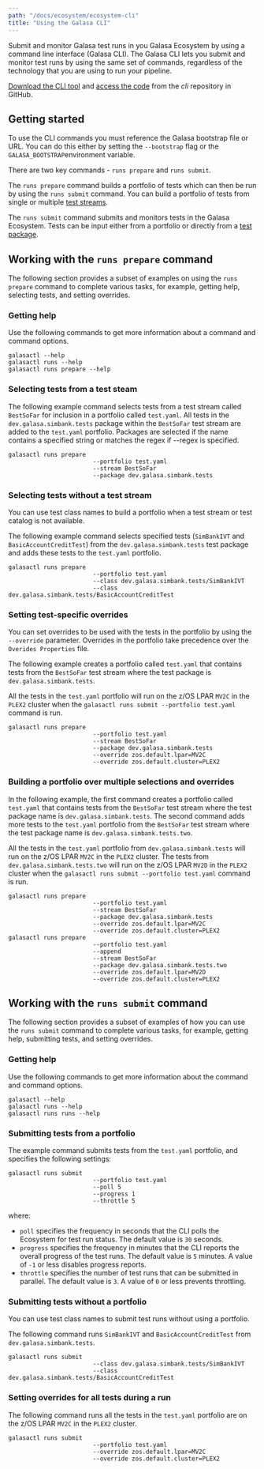 ```yaml
---
path: "/docs/ecosystem/ecosystem-cli"
title: "Using the Galasa CLI"
---
```


Submit and monitor Galasa test runs in you Galasa Ecosystem by using a command line interface (Galasa CLI). The Galasa CLI lets you submit and monitor test runs by using the same set of commands, regardless of the technology that you are using to run your pipeline. 

[Download the CLI tool](https://github.com/galasa-dev/cli/releases) and [access the code](https://github.com/galasa-dev/cli) from the _cli_ repository in GitHub. 

## Getting started 

To use the CLI commands you must reference the Galasa bootstrap file or URL. You can do this either by setting the `--bootstrap` flag or the `GALASA_BOOTSTRAP`environment variable.

There are two key commands - `runs prepare` and `runs submit`.

The `runs prepare` command builds a portfolio of tests which can then be run by using the `runs submit` command. You can build a portfolio of tests from single or multiple [test streams](../../docs/writing-own-tests/test-streams). 

The `runs submit` command submits and monitors tests in the Galasa Ecosystem.  Tests can be input either from a portfolio or directly from a [test package](../../docs/running-simbank-tests/writing-a-simbank-test). 

## Working with the `runs prepare` command

The following section provides a subset of examples on using the `runs prepare` command to complete various tasks, for example, getting help, selecting tests, and setting overrides.

### Getting help

Use the following commands to get more information about a command and command options.

```
galasactl --help
galasactl runs --help
galasactl runs prepare --help
```

### Selecting tests from a test steam

The following example command selects tests from a test stream called `BestSoFar` for inclusion in a portfolio called `test.yaml`. All tests in the `dev.galasa.simbank.tests`  package within the `BestSoFar` test stream are added to the `test.yaml` portfolio. Packages are selected if the name contains a specified string or matches the regex if --regex is specified.  

```
galasactl runs prepare
                        --portfolio test.yaml
                        --stream BestSoFar
                        --package dev.galasa.simbank.tests
```

### Selecting tests without a test stream

You can use test class names to build a portfolio when a test stream or test catalog is not available. 

The following example command selects specified tests (`SimBankIVT` and `BasicAccountCreditTest`) from the `dev.galasa.simbank.tests` test package and adds these tests to the `test.yaml` portfolio. 

```
galasactl runs prepare
                        --portfolio test.yaml
                        --class dev.galasa.simbank.tests/SimBankIVT
                        --class dev.galasa.simbank.tests/BasicAccountCreditTest
```

### Setting test-specific overrides

You can set overrides to be used with the tests in the portfolio by using the `--override` parameter. Overrides in the portfolio take precedence over the `Overides Properties` file.

The following example creates a portfolio called `test.yaml` that contains tests from the `BestSoFar` test stream where the test package is `dev.galasa.simbank.tests`.

All the tests in the `test.yaml` portfolio will run on the z/OS LPAR `MV2C` in the `PLEX2` cluster when the `galasactl runs submit --portfolio test.yaml` command is run.

```
galasactl runs prepare
                        --portfolio test.yaml
                        --stream BestSoFar
                        --package dev.galasa.simbank.tests
                        --override zos.default.lpar=MV2C
                        --override zos.default.cluster=PLEX2
```

### Building a portfolio over multiple selections and overrides

In the following example, the first command creates a portfolio called `test.yaml` that contains tests from the `BestSoFar` test stream where the test package name is `dev.galasa.simbank.tests`. The second command adds more tests to the `test.yaml` portfolio from the `BestSoFar` test stream where the test package name is `dev.galasa.simbank.tests.two`. 

All the tests in the `test.yaml` portfolio from `dev.galasa.simbank.tests` will run on the z/OS LPAR `MV2C` in the `PLEX2` cluster. The tests from `dev.galasa.simbank.tests.two` will run on the z/OS LPAR `MV2D` in the `PLEX2` cluster when the `galasactl runs submit --portfolio test.yaml` command is run.

```
galasactl runs prepare 
                        --portfolio test.yaml
                        --stream BestSoFar
                        --package dev.galasa.simbank.tests
                        --override zos.default.lpar=MV2C
                        --override zos.default.cluster=PLEX2
galasactl runs prepare
                        --portfolio test.yaml
                        --append
                        --stream BestSoFar
                        --package dev.galasa.simbank.tests.two
                        --override zos.default.lpar=MV2D
                        --override zos.default.cluster=PLEX2
```

## Working with the `runs submit` command

The following section provides a subset of examples of how you can use the `runs submit` command to complete various tasks, for example, getting help, submitting tests, and setting overrides.

### Getting help

Use the following commands to get more information about the command and command options.

```
galasactl --help
galasactl runs --help
galasactl runs runs --help
```

### Submitting tests from a portfolio

The example command submits tests from the `test.yaml` portfolio, and specifies the following settings: 
```
galasactl runs submit
                        --portfolio test.yaml
                        --poll 5
                        --progress 1
                        --throttle 5
```
where: 
- `poll` specifies the frequency in seconds that the CLI polls the Ecosystem for test run status. The default value is `30` seconds. 
- `progress` specifies the frequency in minutes that the CLI reports the overall progress of the test runs. The default value is `5` minutes. A value of  `-1` or less disables progress reports.
- `throttle` specifies the number of test runs that can be submitted in parallel. The default value is `3`. A value of `0` or less  prevents throttling.

### Submitting tests without a portfolio

You can use test class names to submit test runs without using a portfolio.

The following command runs `SimBankIVT` and `BasicAccountCreditTest` from `dev.galasa.simbank.tests`. 

```
galasactl runs submit
                        --class dev.galasa.simbank.tests/SimBankIVT
                        --class dev.galasa.simbank.tests/BasicAccountCreditTest
```

### Setting overrides for all tests during a run

The following command runs all the tests in the `test.yaml` portfolio are on the z/OS LPAR `MV2C` in the `PLEX2` cluster.

```
galasactl runs submit
                        --portfolio test.yaml
                        --override zos.default.lpar=MV2C
                        --override zos.default.cluster=PLEX2
```






